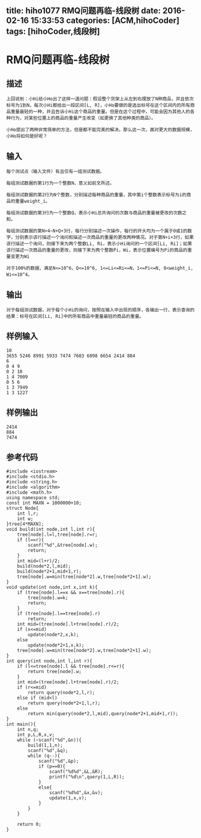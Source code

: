 title: hiho1077 RMQ问题再临-线段树
date: 2016-02-16 15:33:53
categories: [ACM,hihoCoder]
tags: [hihoCoder,线段树]
---

# RMQ问题再临-线段树

## 描述

	上回说到：小Hi给小Ho出了这样一道问题：假设整个货架上从左到右摆放了N种商品，并且依次标号为1到N，每次小Hi都给出一段区间[L, R]，小Ho要做的是选出标号在这个区间内的所有商品重量最轻的一种，并且告诉小Hi这个商品的重量。但是在这个过程中，可能会因为其他人的各种行为，对某些位置上的商品的重量产生改变（如更换了其他种类的商品）。

	小Ho提出了两种非常简单的方法，但是都不能完美的解决。那么这一次，面对更大的数据规模，小Ho将如何是好呢？

<!--more-->

## 输入

	每个测试点（输入文件）有且仅有一组测试数据。

	每组测试数据的第1行为一个整数N，意义如前文所述。

	每组测试数据的第2行为N个整数，分别描述每种商品的重量，其中第i个整数表示标号为i的商品的重量weight_i。

	每组测试数据的第3行为一个整数Q，表示小Hi总共询问的次数与商品的重量被更改的次数之和。

	每组测试数据的第N+4~N+Q+3行，每行分别描述一次操作，每行的开头均为一个属于0或1的数字，分别表示该行描述一个询问和描述一次商品的重量的更改两种情况。对于第N+i+3行，如果该行描述一个询问，则接下来为两个整数Li, Ri，表示小Hi询问的一个区间[Li, Ri]；如果该行描述一次商品的重量的更改，则接下来为两个整数Pi，Wi，表示位置编号为Pi的商品的重量变更为Wi

	对于100%的数据，满足N<=10^6，Q<=10^6, 1<=Li<=Ri<=N，1<=Pi<=N, 0<weight_i, Wi<=10^4。

## 输出

	对于每组测试数据，对于每个小Hi的询问，按照在输入中出现的顺序，各输出一行，表示查询的结果：标号在区间[Li, Ri]中的所有商品中重量最轻的商品的重量。

## 样例输入

	10
	3655 5246 8991 5933 7474 7603 6098 6654 2414 884 
	6
	0 4 9
	0 2 10
	1 4 7009
	0 5 6
	1 3 7949
	1 3 1227

## 样例输出
	
	2414
	884
	7474

## 参考代码
```objc
#include <iostream>
#include <stdio.h>
#include <string.h>
#include <algorithm>
#include <math.h>
using namespace std;
const int MAXN = 1000000+10;
struct Node{
	int l,r;
	int w;
}tree[4*MAXN];
void build(int node,int l,int r){
	tree[node].l=l,tree[node].r=r;
	if (l==r){
		scanf("%d",&tree[node].w);
		return;
	}
	int mid=(l+r)/2;
	build(node*2,l,mid);
	build(node*2+1,mid+1,r);
	tree[node].w=min(tree[node*2].w,tree[node*2+1].w);
}
void update(int node,int x,int k){
	if (tree[node].l==x && x==tree[node].r){
		tree[node].w=k;
		return;
	}
	if (tree[node].l==tree[node].r)
		return;
	int mid=(tree[node].l+tree[node].r)/2;
	if (x<=mid)
		update(node*2,x,k);
	else
		update(node*2+1,x,k);
	tree[node].w=min(tree[node*2].w,tree[node*2+1].w);
}
int query(int node,int l,int r){
	if (l<=tree[node].l && tree[node].r<=r){
		return tree[node].w;
	}
	int mid=(tree[node].l+tree[node].r)/2;
	if (r<=mid)
		return query(node*2,l,r);
	else if (mid<l)
		return query(node*2+1,l,r);
	else
		return min(query(node*2,l,mid),query(node*2+1,mid+1,r));
}
int main(){
	int n,q;
	int p,L,R,x,v;
	while (~scanf("%d",&n)){
		build(1,1,n);
		scanf("%d",&q);
		while (q--){
			scanf("%d",&p);
			if (p==0){
				scanf("%d%d",&L,&R);
				printf("%d\n",query(1,L,R));
			}
			else{
				scanf("%d%d",&x,&v);
				update(1,x,v);
			}
		}
	}

	return 0;
}
```
